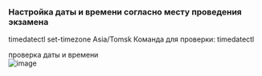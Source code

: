 ### Настройка даты и времени согласно месту проведения экзамена


timedatectl set-timezone Asia/Tomsk
Команда для проверки: timedatectl

проверка даты и времени\
![image](https://github.com/user-attachments/assets/e28e7201-920f-40c0-be4c-25ea0a40abf1)

